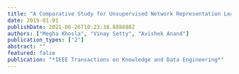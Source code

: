 ```yaml
---
title: "A Comparative Study for Unsupervised Network Representation Learning"
date: 2019-01-01
publishDate: 2021-06-26T10:23:38.888888Z
authors: ["Megha Khosla", "Vinay Setty", "Avishek Anand"]
publication_types: ["2"]
abstract: ""
featured: false
publication: "*IEEE Transactions on Knowledge and Data Engineering*"
---
```


